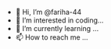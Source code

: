 - 👋 Hi, I’m @fariha-44
- 👀 I’m interested in coding...
- 🌱 I’m currently learning ...
- 📫 How to reach me ...



<!---
fariha-44/fariha-44 is a ✨ special ✨ repository because its `README.md` (this file) appears on your GitHub profile.
You can click the Preview link to take a look at your changes.
--->
